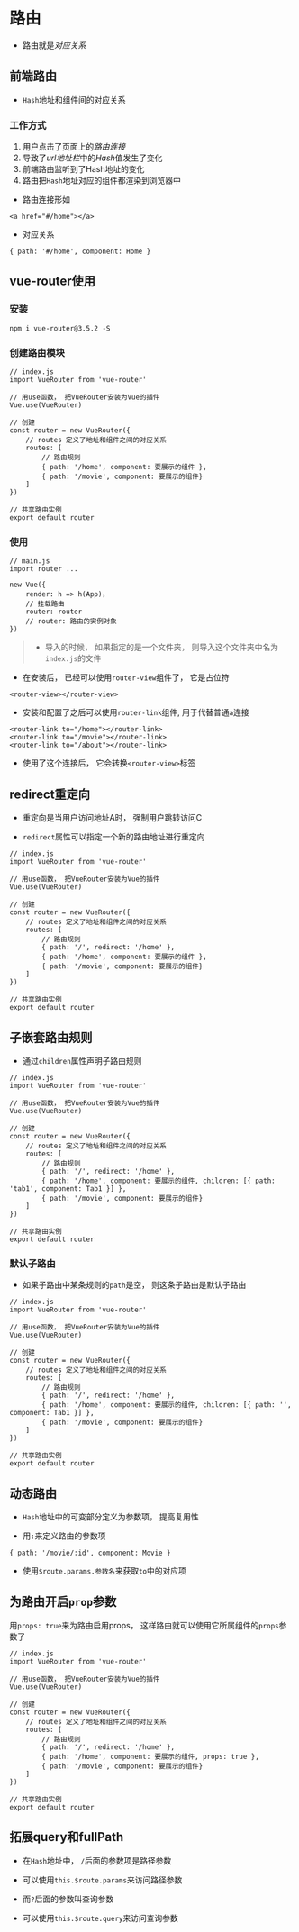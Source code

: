 # 路由

- 路由就是*对应关系*



## 前端路由

- `Hash`地址和组件间的对应关系



### 工作方式

1. 用户点击了页面上的*路由连接*
2. 导致了*url地址栏*中的*Hash*值发生了变化
3. 前端路由监听到了Hash地址的变化
4. 路由把`Hash`地址对应的组件都渲染到浏览器中



- 路由连接形如

```
<a href="#/home"></a>
```

- 对应关系

```
{ path: '#/home', component: Home }
```



## vue-router使用

### 安装

```
npm i vue-router@3.5.2 -S
```



### 创建路由模块

```
// index.js
import VueRouter from 'vue-router'

// 用use函数， 把VueRouter安装为Vue的插件
Vue.use(VueRouter)

// 创建
const router = new VueRouter({
	// routes 定义了地址和组件之间的对应关系
	routes: [
		// 路由规则
		{ path: '/home', component: 要展示的组件 },
		{ path: '/movie', component: 要展示的组件}
	]
})

// 共享路由实例
export default router
```



### 使用

```
// main.js
import router ...

new Vue({
	render: h => h(App)，
	// 挂载路由
	router: router
    // router: 路由的实例对象
})
```

>- 导入的时候， 如果指定的是一个文件夹， 则导入这个文件夹中名为`index.js`的文件



- 在安装后， 已经可以使用`router-view`组件了， 它是占位符

```
<router-view></router-view>
```



- 安装和配置了之后可以使用`router-link`组件, 用于代替普通`a`连接

```
<router-link to="/home"></router-link>
<router-link to="/movie"></router-link>
<router-link to="/about"></router-link>
```

- 使用了这个连接后， 它会转换`<router-view>`标签



## redirect重定向

- 重定向是当用户访问地址A时， 强制用户跳转访问C

- `redirect`属性可以指定一个新的路由地址进行重定向

```
// index.js
import VueRouter from 'vue-router'

// 用use函数， 把VueRouter安装为Vue的插件
Vue.use(VueRouter)

// 创建
const router = new VueRouter({
	// routes 定义了地址和组件之间的对应关系
	routes: [
		// 路由规则
		{ path: '/', redirect: '/home' },
		{ path: '/home', component: 要展示的组件 },
		{ path: '/movie', component: 要展示的组件}
	]
})

// 共享路由实例
export default router
```



## 子嵌套路由规则

- 通过`children`属性声明子路由规则

```
// index.js
import VueRouter from 'vue-router'

// 用use函数， 把VueRouter安装为Vue的插件
Vue.use(VueRouter)

// 创建
const router = new VueRouter({
	// routes 定义了地址和组件之间的对应关系
	routes: [
		// 路由规则
		{ path: '/', redirect: '/home' },
		{ path: '/home', component: 要展示的组件, children: [{ path: 'tab1', component: Tab1 }] },
		{ path: '/movie', component: 要展示的组件}
	]
})

// 共享路由实例
export default router
```



### 默认子路由

- 如果子路由中某条规则的`path`是空， 则这条子路由是默认子路由

```
// index.js
import VueRouter from 'vue-router'

// 用use函数， 把VueRouter安装为Vue的插件
Vue.use(VueRouter)

// 创建
const router = new VueRouter({
	// routes 定义了地址和组件之间的对应关系
	routes: [
		// 路由规则
		{ path: '/', redirect: '/home' },
		{ path: '/home', component: 要展示的组件, children: [{ path: '', component: Tab1 }] },
		{ path: '/movie', component: 要展示的组件}
	]
})

// 共享路由实例
export default router
```



## 动态路由

- `Hash`地址中的可变部分定义为参数项， 提高复用性

- 用`:`来定义路由的参数项

```
{ path: '/movie/:id', component: Movie }
```

- 使用`$route.params.参数名`来获取`to`中的对应项



## 为路由开启`prop`参数

用`props: true`来为路由启用props， 这样路由就可以使用它所属组件的`props`参数了

```
// index.js
import VueRouter from 'vue-router'

// 用use函数， 把VueRouter安装为Vue的插件
Vue.use(VueRouter)

// 创建
const router = new VueRouter({
	// routes 定义了地址和组件之间的对应关系
	routes: [
		// 路由规则
		{ path: '/', redirect: '/home' },
		{ path: '/home', component: 要展示的组件, props: true },
		{ path: '/movie', component: 要展示的组件}
	]
})

// 共享路由实例
export default router
```



## 拓展query和fullPath

- 在`Hash`地址中， `/`后面的参数项是路径参数

- 可以使用`this.$route.params`来访问路径参数
- 而`?`后面的参数叫查询参数
- 可以使用`this.$route.query`来访问查询参数

